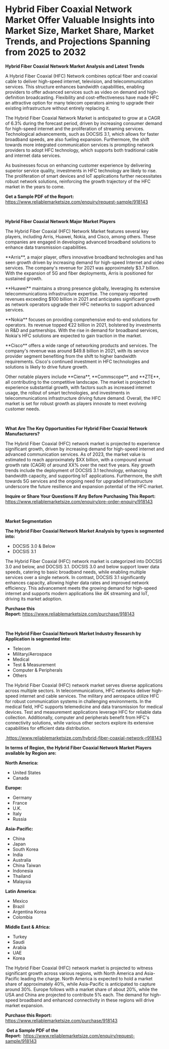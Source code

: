 <p><h1>Hybrid Fiber Coaxial Network Market Offer Valuable Insights into Market Size, Market Share, Market Trends, and Projections Spanning from 2025 to 2032</h1></p><p><strong>Hybrid Fiber Coaxial Network Market Analysis and Latest Trends</strong></p>
<p><p>A Hybrid Fiber Coaxial (HFC) Network combines optical fiber and coaxial cable to deliver high-speed internet, television, and telecommunication services. This structure enhances bandwidth capabilities, enabling providers to offer advanced services such as video on demand and high-definition broadcasting. Flexibility and cost-effectiveness have made HFC an attractive option for many telecom operators aiming to upgrade their existing infrastructure without entirely replacing it.</p><p>The Hybrid Fiber Coaxial Network Market is anticipated to grow at a CAGR of 6.3% during the forecast period, driven by increasing consumer demand for high-speed internet and the proliferation of streaming services. Technological advancements, such as DOCSIS 3.1, which allows for faster broadband speeds, are also fueling expansion. Furthermore, the shift towards more integrated communication services is prompting network providers to adopt HFC technology, which supports both traditional cable and internet data services. </p><p>As businesses focus on enhancing customer experience by delivering superior service quality, investments in HFC technology are likely to rise. The proliferation of smart devices and IoT applications further necessitates robust network solutions, reinforcing the growth trajectory of the HFC market in the years to come.</p></p>
<p><strong>Get a Sample PDF of the Report:&nbsp;</strong> <a href="https://www.reliablemarketsize.com/enquiry/request-sample/918143?utm_campaign=3272&utm_medium=2&utm_source=Github&utm_content=ia&utm_term=17042025&utm_id=hybrid-fiber-coaxial-network">https://www.reliablemarketsize.com/enquiry/request-sample/918143</a></p>
<p>&nbsp;</p>
<p><strong>Hybrid Fiber Coaxial Network Major Market Players</strong></p>
<p><p>The Hybrid Fiber Coaxial (HFC) Network Market features several key players, including Arris, Huawei, Nokia, and Cisco, among others. These companies are engaged in developing advanced broadband solutions to enhance data transmission capabilities.</p><p>**Arris**, a major player, offers innovative broadband technologies and has seen growth driven by increasing demand for high-speed Internet and video services. The company's revenue for 2021 was approximately $3.7 billion. With the expansion of 5G and fiber deployments, Arris is positioned for sustained growth.</p><p>**Huawei** maintains a strong presence globally, leveraging its extensive telecommunications infrastructure expertise. The company reported revenues exceeding $100 billion in 2021 and anticipates significant growth as network operators upgrade their HFC networks to support advanced services.</p><p>**Nokia** focuses on providing comprehensive end-to-end solutions for operators. Its revenue topped €22 billion in 2021, bolstered by investments in R&D and partnerships. With the rise in demand for broadband services, Nokia's HFC solutions are expected to gain traction in the market.</p><p>**Cisco** offers a wide range of networking products and services. The company's revenue was around $49.8 billion in 2021, with its service provider segment benefiting from the shift to higher bandwidth requirements. Cisco's continued investment in HFC technologies and solutions is likely to drive future growth.</p><p>Other notable players include **Ciena**, **Commscope**, and **ZTE**, all contributing to the competitive landscape. The market is projected to experience substantial growth, with factors such as increased internet usage, the rollout of smart technologies, and investments in telecommunications infrastructure driving future demand. Overall, the HFC market is set for robust growth as players innovate to meet evolving customer needs.</p></p>
<p>&nbsp;</p>
<p><strong>What Are The Key Opportunities For Hybrid Fiber Coaxial Network Manufacturers?</strong></p>
<p><p>The Hybrid Fiber Coaxial (HFC) network market is projected to experience significant growth, driven by increasing demand for high-speed internet and advanced communication services. As of 2023, the market value is estimated to reach approximately $XX billion, with a compound annual growth rate (CAGR) of around XX% over the next five years. Key growth trends include the deployment of DOCSIS 3.1 technology, enhancing bandwidth capacity, and supporting IoT applications. Furthermore, the shift towards 5G services and the ongoing need for upgraded infrastructure underscore the future resilience and expansion potential of the HFC market.</p></p>
<p><strong>Inquire or Share Your Questions If Any Before Purchasing This Report:</strong> <a href="https://www.reliablemarketsize.com/enquiry/pre-order-enquiry/918143?utm_campaign=3272&utm_medium=2&utm_source=Github&utm_content=ia&utm_term=17042025&utm_id=hybrid-fiber-coaxial-network">https://www.reliablemarketsize.com/enquiry/pre-order-enquiry/918143</a></p>
<p>&nbsp;</p>
<p><strong>Market Segmentation</strong></p>
<p><strong>The Hybrid Fiber Coaxial Network Market Analysis by types is segmented into:</strong></p>
<p><ul><li>DOCSIS 3.0 & Below</li><li>DOCSIS 3.1</li></ul></p>
<p><p>The Hybrid Fiber Coaxial (HFC) network market is categorized into DOCSIS 3.0 and below, and DOCSIS 3.1. DOCSIS 3.0 and below support lower data speeds, catering to basic broadband needs, while enabling multiple services over a single network. In contrast, DOCSIS 3.1 significantly enhances capacity, allowing higher data rates and improved network efficiency. This advancement meets the growing demand for high-speed internet and supports modern applications like 4K streaming and IoT, driving its market adoption.</p></p>
<p><strong>Purchase this Report:&nbsp;</strong><a href="https://www.reliablemarketsize.com/purchase/918143?utm_campaign=3272&utm_medium=2&utm_source=Github&utm_content=ia&utm_term=17042025&utm_id=hybrid-fiber-coaxial-network">https://www.reliablemarketsize.com/purchase/918143</a></p>
<p>&nbsp;</p>
<p><strong>The Hybrid Fiber Coaxial Network Market Industry Research by Application is segmented into:</strong></p>
<p><ul><li>Telecom</li><li>Military/Aerospace</li><li>Medical</li><li>Test & Measurement</li><li>Computer & Peripherals</li><li>Others</li></ul></p>
<p><p>The Hybrid Fiber Coaxial (HFC) network market serves diverse applications across multiple sectors. In telecommunications, HFC networks deliver high-speed internet and cable services. The military and aerospace utilize HFC for robust communication systems in challenging environments. In the medical field, HFC supports telemedicine and data transmission for medical devices. Test and measurement applications leverage HFC for reliable data collection. Additionally, computer and peripherals benefit from HFC's connectivity solutions, while various other sectors explore its extensive capabilities for efficient data distribution.</p></p>
<p><a href="https://www.reliablemarketsize.com/hybrid-fiber-coaxial-network-r918143?utm_campaign=3272&utm_medium=2&utm_source=Github&utm_content=ia&utm_term=17042025&utm_id=hybrid-fiber-coaxial-network">&nbsp;https://www.reliablemarketsize.com/hybrid-fiber-coaxial-network-r918143</a></p>
<p><strong>In terms of Region, the Hybrid Fiber Coaxial Network Market Players available by Region are:</strong></p>
<p>
    <p> <strong> North America: </strong>
        <ul>
            <li>United States</li>
            <li>Canada</li>
        </ul>
        </p> 
    <p> <strong> Europe: </strong>
        <ul>
            <li>Germany</li>
            <li>France</li>
            <li>U.K.</li>
            <li>Italy</li>
            <li>Russia</li>
        </ul>
        </p> 
    <p> <strong> Asia-Pacific: </strong>
        <ul>
            <li>China</li>
            <li>Japan</li>
            <li>South Korea</li>
            <li>India</li>
            <li>Australia</li>
            <li>China Taiwan</li>
            <li>Indonesia</li>
            <li>Thailand</li>
            <li>Malaysia</li>
        </ul>
        </p> 
    <p> <strong> Latin America: </strong>
        <ul>
            <li>Mexico</li>
            <li>Brazil</li>
            <li>Argentina Korea</li>
            <li>Colombia</li>
        </ul>
        </p> 
    <p> <strong> Middle East & Africa: </strong>
        <ul>
            <li>Turkey</li>
            <li>Saudi</li>
            <li>Arabia</li>
            <li>UAE</li>
            <li>Korea</li>
        </ul>
    </p>
    </p>
<p><p>The Hybrid Fiber Coaxial (HFC) network market is projected to witness significant growth across various regions, with North America and Asia-Pacific leading the charge. North America is expected to hold a market share of approximately 40%, while Asia-Pacific is anticipated to capture around 30%. Europe follows with a market share of about 20%, while the USA and China are projected to contribute 5% each. The demand for high-speed broadband and enhanced connectivity in these regions will drive market expansion.</p></p>
<p><strong>Purchase this Report: </strong><a href="https://www.reliablemarketsize.com/purchase/918143?utm_campaign=3272&utm_medium=2&utm_source=Github&utm_content=ia&utm_term=17042025&utm_id=hybrid-fiber-coaxial-network">https://www.reliablemarketsize.com/purchase/918143</a></p>
<p>&nbsp;<strong>Get a Sample PDF of the Report:&nbsp;&nbsp;</strong><a href="https://www.reliablemarketsize.com/enquiry/request-sample/918143?utm_campaign=3272&utm_medium=2&utm_source=Github&utm_content=ia&utm_term=17042025&utm_id=hybrid-fiber-coaxial-network">https://www.reliablemarketsize.com/enquiry/request-sample/918143</a></p>
<p><strong></strong></p>
<p><p></p><p></p><p></p></p>